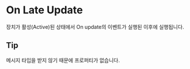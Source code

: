 # On Late Update

장치가 활성(Active)된 상태에서 On update의 이벤트가 실행된 이후에 실행됩니다. 


## Tip

메시지 타입을 받지 않기 때문에 프로퍼티가 없습니다.